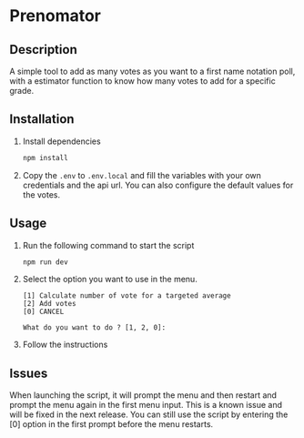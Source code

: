 # Prenomator

## Description

A simple tool to add as many votes as you want to a first name notation poll, with a estimator function to know how many votes to add for a specific grade.

## Installation

1. Install dependencies
    ```bash
    npm install
    ```
2. Copy the `.env` to `.env.local` and fill the variables with your own credentials and the api url. You can also configure the default values for the votes.

## Usage

1. Run the following command to start the script

    ```bash
    npm run dev
    ```

2. Select the option you want to use in the menu.

    ```
    [1] Calculate number of vote for a targeted average
    [2] Add votes
    [0] CANCEL

    What do you want to do ? [1, 2, 0]:
    ```

3. Follow the instructions

## Issues

When launching the script, it will prompt the menu and then restart and prompt the menu again in the first menu input. This is a known issue and will be fixed in the next release. You can still use the script by entering the [0] option in the first prompt before the menu restarts.